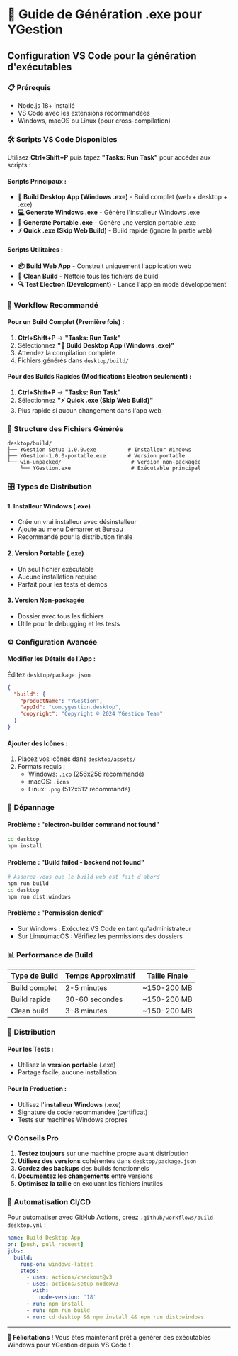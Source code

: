# 🚀 Guide de Génération .exe pour YGestion

## Configuration VS Code pour la génération d'exécutables

### 📋 Prérequis
- Node.js 18+ installé
- VS Code avec les extensions recommandées
- Windows, macOS ou Linux (pour cross-compilation)

### 🛠️ Scripts VS Code Disponibles

Utilisez **Ctrl+Shift+P** puis tapez **"Tasks: Run Task"** pour accéder aux scripts :

#### Scripts Principaux :
- **🚀 Build Desktop App (Windows .exe)** - Build complet (web + desktop + .exe)
- **💻 Generate Windows .exe** - Génère l'installeur Windows .exe
- **📱 Generate Portable .exe** - Génère une version portable .exe
- **⚡ Quick .exe (Skip Web Build)** - Build rapide (ignore la partie web)

#### Scripts Utilitaires :
- **📦 Build Web App** - Construit uniquement l'application web
- **🧹 Clean Build** - Nettoie tous les fichiers de build
- **🔍 Test Electron (Development)** - Lance l'app en mode développement

### 🎯 Workflow Recommandé

#### Pour un Build Complet (Première fois) :
1. **Ctrl+Shift+P** → **"Tasks: Run Task"**
2. Sélectionnez **"🚀 Build Desktop App (Windows .exe)"**
3. Attendez la compilation complète
4. Fichiers générés dans `desktop/build/`

#### Pour des Builds Rapides (Modifications Electron seulement) :
1. **Ctrl+Shift+P** → **"Tasks: Run Task"**
2. Sélectionnez **"⚡ Quick .exe (Skip Web Build)"**
3. Plus rapide si aucun changement dans l'app web

### 📁 Structure des Fichiers Générés

```
desktop/build/
├── YGestion Setup 1.0.0.exe          # Installeur Windows
├── YGestion-1.0.0-portable.exe       # Version portable
└── win-unpacked/                      # Version non-packagée
    └── YGestion.exe                   # Exécutable principal
```

### 🎛️ Types de Distribution

#### 1. **Installeur Windows (.exe)**
- Crée un vrai installeur avec désinstalleur
- Ajoute au menu Démarrer et Bureau
- Recommandé pour la distribution finale

#### 2. **Version Portable (.exe)**
- Un seul fichier exécutable
- Aucune installation requise
- Parfait pour les tests et démos

#### 3. **Version Non-packagée**
- Dossier avec tous les fichiers
- Utile pour le debugging et les tests

### ⚙️ Configuration Avancée

#### Modifier les Détails de l'App :
Éditez `desktop/package.json` :
```json
{
  "build": {
    "productName": "YGestion",
    "appId": "com.ygestion.desktop",
    "copyright": "Copyright © 2024 YGestion Team"
  }
}
```

#### Ajouter des Icônes :
1. Placez vos icônes dans `desktop/assets/`
2. Formats requis :
   - Windows: `.ico` (256x256 recommandé)
   - macOS: `.icns`
   - Linux: `.png` (512x512 recommandé)

### 🔧 Dépannage

#### Problème : "electron-builder command not found"
```bash
cd desktop
npm install
```

#### Problème : "Build failed - backend not found"
```bash
# Assurez-vous que le build web est fait d'abord
npm run build
cd desktop
npm run dist:windows
```

#### Problème : "Permission denied"
- Sur Windows : Exécutez VS Code en tant qu'administrateur
- Sur Linux/macOS : Vérifiez les permissions des dossiers

### 📊 Performance de Build

| Type de Build | Temps Approximatif | Taille Finale |
|---------------|-------------------|---------------|
| Build complet | 2-5 minutes | ~150-200 MB |
| Build rapide | 30-60 secondes | ~150-200 MB |
| Clean build | 3-8 minutes | ~150-200 MB |

### 🚀 Distribution

#### Pour les Tests :
- Utilisez la **version portable** (.exe)
- Partage facile, aucune installation

#### Pour la Production :
- Utilisez l'**installeur Windows** (.exe)
- Signature de code recommandée (certificat)
- Tests sur machines Windows propres

### 💡 Conseils Pro

1. **Testez toujours** sur une machine propre avant distribution
2. **Utilisez des versions** cohérentes dans `desktop/package.json`
3. **Gardez des backups** des builds fonctionnels
4. **Documentez les changements** entre versions
5. **Optimisez la taille** en excluant les fichiers inutiles

### 🔄 Automatisation CI/CD

Pour automatiser avec GitHub Actions, créez `.github/workflows/build-desktop.yml` :
```yaml
name: Build Desktop App
on: [push, pull_request]
jobs:
  build:
    runs-on: windows-latest
    steps:
      - uses: actions/checkout@v3
      - uses: actions/setup-node@v3
        with:
          node-version: '18'
      - run: npm install
      - run: npm run build
      - run: cd desktop && npm install && npm run dist:windows
```

---
**🎉 Félicitations !** Vous êtes maintenant prêt à générer des exécutables Windows pour YGestion depuis VS Code !